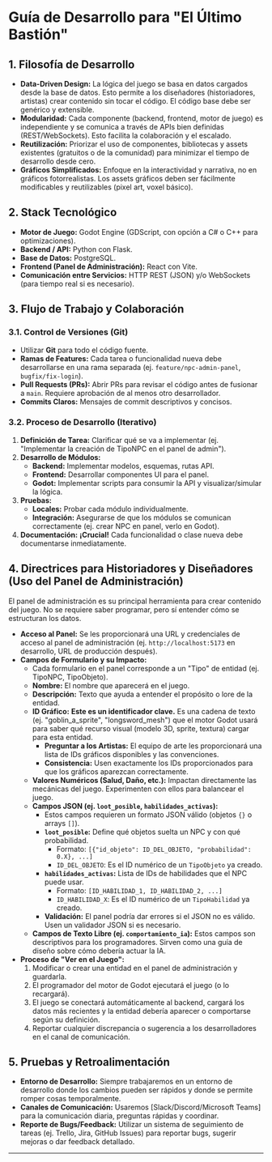 # Guía de Desarrollo para "El Último Bastión"

## 1. Filosofía de Desarrollo

* **Data-Driven Design:** La lógica del juego se basa en datos cargados desde la base de datos. Esto permite a los diseñadores (historiadores, artistas) crear contenido sin tocar el código. El código base debe ser genérico y extensible.
* **Modularidad:** Cada componente (backend, frontend, motor de juego) es independiente y se comunica a través de APIs bien definidas (REST/WebSockets). Esto facilita la colaboración y el escalado.
* **Reutilización:** Priorizar el uso de componentes, bibliotecas y assets existentes (gratuitos o de la comunidad) para minimizar el tiempo de desarrollo desde cero.
* **Gráficos Simplificados:** Enfoque en la interactividad y narrativa, no en gráficos fotorrealistas. Los assets gráficos deben ser fácilmente modificables y reutilizables (pixel art, voxel básico).

## 2. Stack Tecnológico

* **Motor de Juego:** Godot Engine (GDScript, con opción a C# o C++ para optimizaciones).
* **Backend / API:** Python con Flask.
* **Base de Datos:** PostgreSQL.
* **Frontend (Panel de Administración):** React con Vite.
* **Comunicación entre Servicios:** HTTP REST (JSON) y/o WebSockets (para tiempo real si es necesario).

## 3. Flujo de Trabajo y Colaboración

### 3.1. Control de Versiones (Git)

* Utilizar **Git** para todo el código fuente.
* **Ramas de Features:** Cada tarea o funcionalidad nueva debe desarrollarse en una rama separada (ej. `feature/npc-admin-panel`, `bugfix/fix-login`).
* **Pull Requests (PRs):** Abrir PRs para revisar el código antes de fusionar a `main`. Requiere aprobación de al menos otro desarrollador.
* **Commits Claros:** Mensajes de commit descriptivos y concisos.

### 3.2. Proceso de Desarrollo (Iterativo)

1.  **Definición de Tarea:** Clarificar qué se va a implementar (ej. "Implementar la creación de TipoNPC en el panel de admin").
2.  **Desarrollo de Módulos:**
    * **Backend:** Implementar modelos, esquemas, rutas API.
    * **Frontend:** Desarrollar componentes UI para el panel.
    * **Godot:** Implementar scripts para consumir la API y visualizar/simular la lógica.
3.  **Pruebas:**
    * **Locales:** Probar cada módulo individualmente.
    * **Integración:** Asegurarse de que los módulos se comunican correctamente (ej. crear NPC en panel, verlo en Godot).
4.  **Documentación:** **¡Crucial!** Cada funcionalidad o clase nueva debe documentarse inmediatamente.

## 4. Directrices para Historiadores y Diseñadores (Uso del Panel de Administración)

El panel de administración es su principal herramienta para crear contenido del juego. No se requiere saber programar, pero sí entender cómo se estructuran los datos.

* **Acceso al Panel:** Se les proporcionará una URL y credenciales de acceso al panel de administración (ej. `http://localhost:5173` en desarrollo, URL de producción después).
* **Campos de Formulario y su Impacto:**
    * Cada formulario en el panel corresponde a un "Tipo" de entidad (ej. TipoNPC, TipoObjeto).
    * **Nombre:** El nombre que aparecerá en el juego.
    * **Descripción:** Texto que ayuda a entender el propósito o lore de la entidad.
    * **ID Gráfico:** **Este es un identificador clave.** Es una cadena de texto (ej. "goblin_a_sprite", "longsword_mesh") que el motor Godot usará para saber qué recurso visual (modelo 3D, sprite, textura) cargar para esta entidad.
        * **Preguntar a los Artistas:** El equipo de arte les proporcionará una lista de IDs gráficos disponibles y las convenciones.
        * **Consistencia:** Usen exactamente los IDs proporcionados para que los gráficos aparezcan correctamente.
    * **Valores Numéricos (Salud, Daño, etc.):** Impactan directamente las mecánicas del juego. Experimenten con ellos para balancear el juego.
    * **Campos JSON (ej. `loot_posible`, `habilidades_activas`):**
        * Estos campos requieren un formato JSON válido (objetos `{}` o arrays `[]`).
        * **`loot_posible`:** Define qué objetos suelta un NPC y con qué probabilidad.
            * Formato: `[{"id_objeto": ID_DEL_OBJETO, "probabilidad": 0.X}, ...]`
            * `ID_DEL_OBJETO`: Es el ID numérico de un `TipoObjeto` ya creado.
        * **`habilidades_activas`:** Lista de IDs de habilidades que el NPC puede usar.
            * Formato: `[ID_HABILIDAD_1, ID_HABILIDAD_2, ...]`
            * `ID_HABILIDAD_X`: Es el ID numérico de un `TipoHabilidad` ya creado.
        * **Validación:** El panel podría dar errores si el JSON no es válido. Usen un validador JSON si es necesario.
    * **Campos de Texto Libre (ej. `comportamiento_ia`):** Estos campos son descriptivos para los programadores. Sirven como una guía de diseño sobre cómo debería actuar la IA.
* **Proceso de "Ver en el Juego":**
    1.  Modificar o crear una entidad en el panel de administración y guardarla.
    2.  El programador del motor de Godot ejecutará el juego (o lo recargará).
    3.  El juego se conectará automáticamente al backend, cargará los datos más recientes y la entidad debería aparecer o comportarse según su definición.
    4.  Reportar cualquier discrepancia o sugerencia a los desarrolladores en el canal de comunicación.

## 5. Pruebas y Retroalimentación

* **Entorno de Desarrollo:** Siempre trabajaremos en un entorno de desarrollo donde los cambios pueden ser rápidos y donde se permite romper cosas temporalmente.
* **Canales de Comunicación:** Usaremos [Slack/Discord/Microsoft Teams] para la comunicación diaria, preguntas rápidas y coordinar.
* **Reporte de Bugs/Feedback:** Utilizar un sistema de seguimiento de tareas (ej. Trello, Jira, GitHub Issues) para reportar bugs, sugerir mejoras o dar feedback detallado.

---